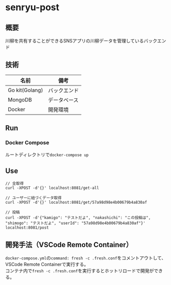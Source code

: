 # senryu-post

## 概要
川柳を共有することができるSNSアプリの川柳データを管理しているバックエンド

## 技術
|名前|備考|
|--|--|
|Go kit(Golang)|バックエンド|
|MongoDB|データベース|
|Docker|開発環境|

## Run
### Docker Compose
ルートディレクトリで`docker-compose up`  

## Use
```
// 全取得
curl -XPOST -d'{}' localhost:8081/get-all

// ユーザーに紐づくデータ取得
curl -XPOST -d'{}' localhost:8081/get/57a98d98e4b00679b4a830af

// 投稿
curl -XPOST -d'{"kamigo": "テストだよ", "nakashichi": "この投稿は",  "shimogo": "テストだよ", "userId": "57a98d98e4b00679b4a830af"}' localhost:8081/post
```

## 開発手法（VSCode Remote Container）
`docker-compose.yml`の`command: fresh -c .fresh.conf`をコメントアウトして、
VSCode Remote Containerで実行する。  
コンテナ内で`fresh -c .fresh.conf`を実行するとホットリロードで開発ができる。
